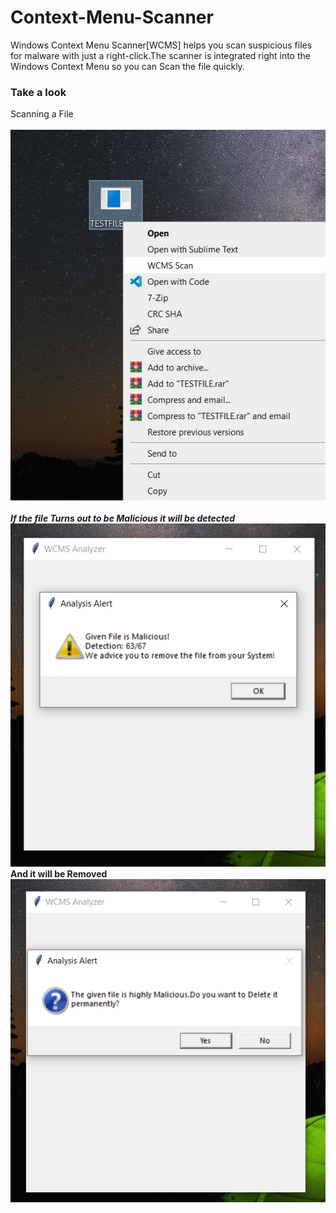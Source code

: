 # Context-Menu-Scanner
Windows Context Menu Scanner[WCMS] helps you scan suspicious files for malware with just a right-click.The scanner is integrated right into the Windows Context Menu so you can Scan the file quickly.

### Take a look
Scanning a File<br><br>
![Scanning A File](https://github.com/Rutuj-Runwal/Context-Menu-Scanner/raw/main/WCMS%20Images/ScanningAFile.jpg)
<br><br>
<b>*If the file Turns out to be Malicious it will be detected*</b><br>
![Result1](https://github.com/Rutuj-Runwal/Context-Menu-Scanner/raw/main/WCMS%20Images/ScanResult.jpg)
<br>
<b>And it will be Removed</b><br>
![File Delete](https://github.com/Rutuj-Runwal/Context-Menu-Scanner/raw/main/WCMS%20Images/AutoRemove.jpg)
